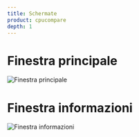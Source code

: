 ```yaml
---
title: Schermate
product: cpucompare
depth: 1
---
```


# Finestra principale

![Finestra principale](/resources/cpucompare/archive/latest/italian/main.png?classes=center)

# Finestra informazioni

![Finestra informazioni](/resources/cpucompare/archive/latest/italian/about.png?classes=center)
